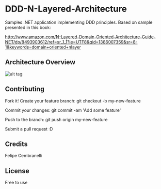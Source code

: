 # DDD-N-Layered-Architecture
Samples .NET application implementing DDD principles. Based on sample presented in this book:

http://www.amazon.com/N-Layered-Domain-Oriented-Architecture-Guide-NET/dp/8493903612/ref=sr_1_1?ie=UTF8&qid=1386007359&sr=8-1&keywords=domain+oriented+nlayer

## Architecture Overview

![alt tag](https://github.com/felipecembranelli/PocHybris/blob/master/Screenshot/ddd_sample.png)

## Contributing

Fork it!
Create your feature branch: 
git checkout -b my-new-feature

Commit your changes: 
git commit -am 'Add some feature'

Push to the branch: 
git push origin my-new-feature

Submit a pull request :D

## Credits

Felipe Cembranelli

## License

Free to use
